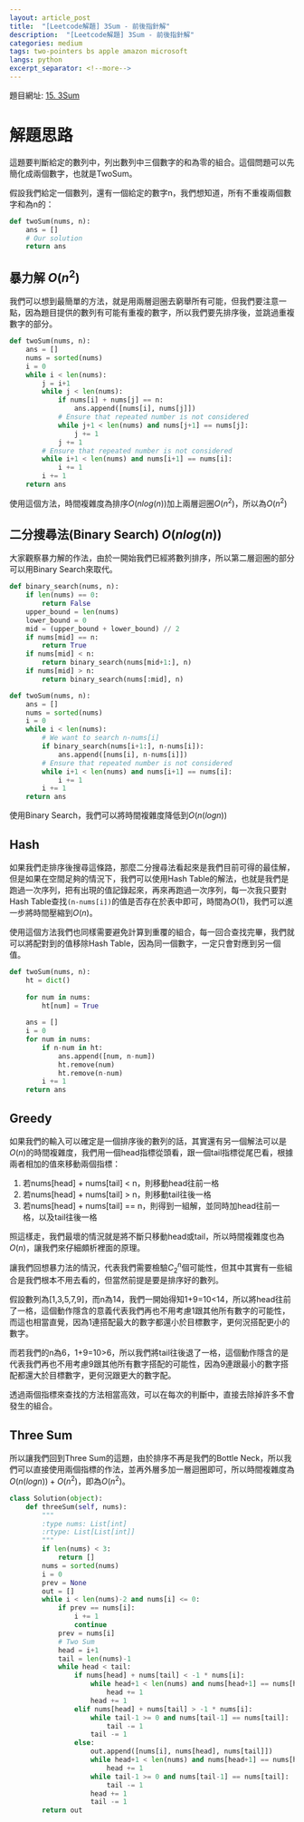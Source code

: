 ```yaml
---
layout: article_post
title:  "[Leetcode解題] 3Sum - 前後指針解"
description:  "[Leetcode解題] 3Sum - 前後指針解"
categories: medium
tags: two-pointers bs apple amazon microsoft
langs: python
excerpt_separator: <!--more-->
---
```


題目網址: [15. 3Sum](https://leetcode.com/problems/3sum/) 

<!--more-->

# 解題思路

這題要判斷給定的數列中，列出數列中三個數字的和為零的組合。這個問題可以先簡化成兩個數字，也就是TwoSum。

假設我們給定一個數列，還有一個給定的數字n，我們想知道，所有不重複兩個數字和為n的：

```python
def twoSum(nums, n):
    ans = []
    # Our solution
    return ans
```

## 暴力解 $O(n^2)$

我們可以想到最簡單的方法，就是用兩層迴圈去窮舉所有可能，但我們要注意一點，因為題目提供的數列有可能有重複的數字，所以我們要先排序後，並跳過重複數字的部分。

```python
def twoSum(nums, n):
    ans = []
    nums = sorted(nums)
    i = 0
    while i < len(nums):
        j = i+1
        while j < len(nums):
            if nums[i] + nums[j] == n:
                ans.append([nums[i], nums[j]])
            # Ensure that repeated number is not considered
            while j+1 < len(nums) and nums[j+1] == nums[j]:
                j += 1
            j += 1
        # Ensure that repeated number is not considered
        while i+1 < len(nums) and nums[i+1] == nums[i]:
            i += 1
        i += 1            
    return ans
```

使用這個方法，時間複雜度為排序$O(n log(n))$加上兩層迴圈$O(n^2)$，所以為$O(n^2)$

## 二分搜尋法(Binary Search) $O(nlog(n))$

大家觀察暴力解的作法，由於一開始我們已經將數列排序，所以第二層迴圈的部分可以用Binary Search來取代。

```python
def binary_search(nums, n):
    if len(nums) == 0:
        return False
    upper_bound = len(nums)
    lower_bound = 0
    mid = (upper_bound + lower_bound) // 2
    if nums[mid] == n:
        return True
    if nums[mid] < n:
        return binary_search(nums[mid+1:], n)
    if nums[mid] > n:
        return binary_search(nums[:mid], n)

def twoSum(nums, n):
    ans = []
    nums = sorted(nums)
    i = 0
    while i < len(nums):
        # We want to search n-nums[i]
        if binary_search(nums[i+1:], n-nums[i]):
            ans.append([nums[i], n-nums[i]])
        # Ensure that repeated number is not considered
        while i+1 < len(nums) and nums[i+1] == nums[i]:
            i += 1
        i += 1            
    return ans
```

使用Binary Search，我們可以將時間複雜度降低到$O(n(logn))$

## Hash

如果我們走排序後搜尋這條路，那麼二分搜尋法看起來是我們目前可得的最佳解，但是如果在空間足夠的情況下，我們可以使用Hash Table的解法，也就是我們是跑過一次序列，把有出現的值記錄起來，再來再跑過一次序列，每一次我只要對Hash Table查找`(n-nums[i])`的值是否存在於表中即可，時間為$O(1)$，我們可以進一步將時間壓縮到$O(n)$。

使用這個方法我們也同樣需要避免計算到重覆的組合，每一回合查找完畢，我們就可以將配對到的值移除Hash Table，因為同一個數字，一定只會對應到另一個值。

```python
def twoSum(nums, n):
    ht = dict()
    
    for num in nums:
        ht[num] = True
    
    ans = []
    i = 0
    for num in nums:
        if n-num in ht:
            ans.append([num, n-num])
            ht.remove(num)
            ht.remove(n-num)
        i += 1            
    return ans
```

## Greedy

如果我們的輸入可以確定是一個排序後的數列的話，其實還有另一個解法可以是$O(n)$的時間複雜度，我們用一個head指標從頭看，跟一個tail指標從尾巴看，根據兩者相加的值來移動兩個指標：

1. 若nums[head] + nums[tail] < n，則移動head往前一格
2. 若nums[head] + nums[tail] > n，則移動tail往後一格
3. 若nums[head] + nums[tail] == n，則得到一組解，並同時加head往前一格，以及tail往後一格

照這樣走，我們最壞的情況就是將不斷只移動head或tail，所以時間複雜度也為$O(n)$，讓我們來仔細頗析裡面的原理。

讓我們回想暴力法的情況，代表我們需要檢驗$C^n_2$個可能性，但其中其實有一些組合是我們根本不用去看的，但當然前提是要是排序好的數列。

假設數列為[1,3,5,7,9]，而n為14，我們一開始得知1+9=10<14，所以將head往前了一格，這個動作隱含的意義代表我們再也不用考慮1跟其他所有數字的可能性，而這也相當直覺，因為1連搭配最大的數字都還小於目標數字，更何況搭配更小的數字。

而若我們的n為6，1+9=10>6，所以我們將tail往後退了一格，這個動作隱含的是代表我們再也不用考慮9跟其他所有數字搭配的可能性，因為9連跟最小的數字搭配都還大於目標數字，更何況跟更大的數字配。

透過兩個指標來查找的方法相當高效，可以在每次的判斷中，直接去除掉許多不會發生的組合。

## Three Sum

所以讓我們回到Three Sum的這題，由於排序不再是我們的Bottle Neck，所以我們可以直接使用兩個指標的作法，並再外層多加一層迴圈即可，所以時間複雜度為$O(n(logn)) + O(n^2)$，即為$O(n^2)$。

```python
class Solution(object):
    def threeSum(self, nums):
        """
        :type nums: List[int]
        :rtype: List[List[int]]
        """
        if len(nums) < 3:
            return []
        nums = sorted(nums)
        i = 0
        prev = None
        out = []
        while i < len(nums)-2 and nums[i] <= 0:
            if prev == nums[i]:
                i += 1
                continue
            prev = nums[i]
            # Two Sum
            head = i+1
            tail = len(nums)-1
            while head < tail:
                if nums[head] + nums[tail] < -1 * nums[i]:
                    while head+1 < len(nums) and nums[head+1] == nums[head]:
                        head += 1
                    head += 1
                elif nums[head] + nums[tail] > -1 * nums[i]:
                    while tail-1 >= 0 and nums[tail-1] == nums[tail]:
                        tail -= 1
                    tail -= 1
                else:
                    out.append([nums[i], nums[head], nums[tail]])
                    while head+1 < len(nums) and nums[head+1] == nums[head]:
                        head += 1
                    while tail-1 >= 0 and nums[tail-1] == nums[tail]:
                        tail -= 1
                    head += 1
                    tail -= 1
        return out
```

